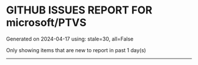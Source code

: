 
# GITHUB ISSUES REPORT FOR microsoft/PTVS


Generated on 2024-04-17 using: stale=30, all=False


Only showing items that are new to report in past 1 day(s)


---
